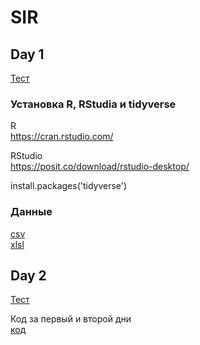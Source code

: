# SIR

## Day 1

[Тест](https://forms.gle/GoyBXXhZoMLRMqHn8)


### Установка R, RStudia и tidyverse

R \
https://cran.rstudio.com/ 

RStudio \
https://posit.co/download/rstudio-desktop/

install.packages('tidyverse')

### Данные 

[csv](day_1/pen.csv) \
[xlsl](day_1/pen.xlsx)

## Day 2

[Тест](https://forms.gle/LmS52gq27mSrTRiBA)

Код за первый и второй дни \
[код](https://drive.google.com/file/d/1-rvv18X4_mQRPFB7AGf31BAigVMt0Wp-/view?usp=drive_link)